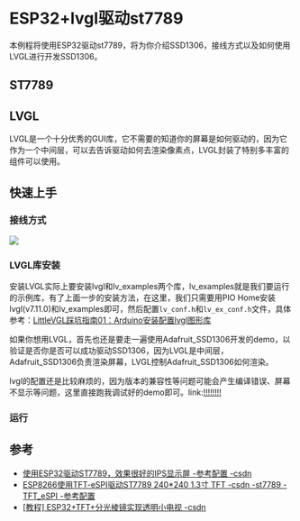 # ESP32+lvgl驱动st7789
本例程将使用ESP32驱动st7789，将为你介绍SSD1306，接线方式以及如何使用LVGL进行开发SSD1306。

## ST7789

## LVGL
LVGL是一个十分优秀的GUI库，它不需要的知道你的屏幕是如何驱动的，因为它作为一个中间层，可以去告诉驱动如何去渲染像素点，LVGL封装了特别多丰富的组件可以使用。

## 快速上手

### 接线方式


<img src="https://zeeland-bucket.oss-cn-beijing.aliyuncs.com/typora_img/20221223221023.png"/>


### LVGL库安装
安装LVGL实际上要安装lvgl和lv_examples两个库，lv_examples就是我们要运行的示例库，有了上面一步的安装方法，在这里，我们只需要用PIO Home安装lvgl(v7.11.0)和lv_examples即可，然后配置`lv_conf.h`和`lv_ex_conf.h`文件，具体参考：[LittleVGL踩坑指南01：Arduino安装配置lvgl图形库](https://blog.csdn.net/weixin_44007534/article/details/113653031)


如果你想用LVGL，首先也还是要走一遍使用Adafruit_SSD1306开发的demo，以验证是否你是否可以成功驱动SSD1306，因为LVGL是中间层，Adafruit_SSD1306负责渲染屏幕，LVGL控制Adafruit_SSD1306如何渲染。


lvgl的配置还是比较麻烦的，因为版本的兼容性等问题可能会产生编译错误、屏幕不显示等问题，这里直接跑我调试好的demo即可。link:[!!!!!!!!]()



### 运行

## 参考
- [使用ESP32驱动ST7789，效果很好的IPS显示屏 -参考配置 -csdn](https://blog.csdn.net/u012388993/article/details/120605961)
- [ESP8266使用TFT-eSPI驱动ST7789 240*240 1.3寸 TFT -csdn -st7789 -TFT_eSPI -参考配置](https://blog.csdn.net/yulusilian1/article/details/120064858?spm=1001.2014.3001.5502)
- [[教程] ESP32+TFT+分光棱镜实现透明小电视 -csdn](https://blog.csdn.net/qq_40181592/article/details/119176805?spm=1001.2014.3001.5501)